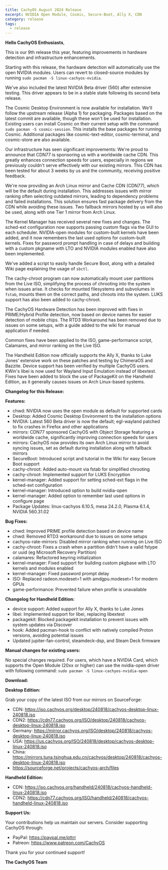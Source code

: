 ```yaml
---
title: CachyOS August 2024 Release
excerpt: NVIDIA Open Module, Cosmic, Secure-Boot, Ally X, CDN
category: release
tags:
  - release
---
```


**Hello CachyOS Enthusiasts**,

This is our 9th release this year, featuring improvements in hardware detection and infrastructure enhancements.

Starting with this release, the hardware detection will automatically use the open NVIDIA modules. Users can revert to closed-source modules by running `sudo pacman -S linux-cachyos-nvidia`.

We've also included the latest NVIDIA Beta driver (560) after extensive testing. This driver appears to be in a stable state following its second beta release.

The Cosmic Desktop Environment is now available for installation. We'll follow the upstream release (Alpha 1) for packaging. Packages based on the latest commit are available, though these won't be used for installation. Existing users can install Cosmic on their current setup with the command: `sudo pacman -S cosmic-session`. This installs the base packages for running Cosmic. Additional packages like cosmic-text-editor, cosmic-terminal, and cosmic-store are also available.

Our infrastructure has seen significant improvements:
We're proud to announce that CDN77 is sponsoring us with a worldwide cache CDN. This greatly enhances connection speeds for users, especially in regions we previously couldn't serve effectively with our existing mirrors. This CDN has been tested for about 3 weeks by us and the community, receiving positive feedback.

We're now providing an Arch Linux mirror and Cache CDN (CDN77), which will be the default during installation. This addresses issues with mirror ranking often selecting outdated mirrors, leading to dependency problems and failed installations. This solution ensures fast package delivery from the CDN while avoiding these issues.
Two fallback mirrors hosted by us will also be used, along with one Tier 1 mirror from Arch Linux.

The Kernel Manager has received several new fixes and changes. The sched-ext configuration now supports passing custom flags via the GUI to each scheduler. NVIDIA-open modules for custom-built kernels have been added, and it now remembers the last used options for custom-built kernels. Fixes for password prompt handling in case of delays and building with a custom pkgname with LTO and NVIDIA modules enabled have also been implemented.

We've added a script to easily handle Secure Boot, along with a detailed Wiki page explaining the usage of `sbctl`.

The cachy-chroot program can now automatically mount user partitions from the Live ISO, simplifying the process of chrooting into the system when issues arise. It checks for mounted filesystems and subvolumes in `fstab`, mounts them on the correct paths, and chroots into the system. LUKS support has also been added to cachy-chroot.

The CachyOS Hardware Detection has been improved with fixes in PRIME/Hybrid Profile detection, now based on device names for easier detection of mobile chips. The RTD3 Workaround has been removed due to issues on some setups, with a guide added to the wiki for manual application if needed.

Common fixes have been applied to the ISO, game-performance script, Calamares, and mirror ranking on the Live ISO.

The Handheld Edition now officially supports the Ally X, thanks to Luke Jones' extensive work on these patches and testing by ChimeraOS and Bazzite. Device support has been verified by multiple CachyOS users.
KWin's libei is now used for Wayland Input Emulation instead of libextest. Fixes have been added to block the use of PackageKit on the Handheld Edition, as it generally causes issues on Arch Linux-based systems.

**Changelog for this Release:**

**Features:**
- chwd: NVIDIA now uses the open module as default for supported cards
- Desktop: Added Cosmic Desktop Environment to the installation options
- NVIDIA: Latest 560 Beta driver is now the default; egl-wayland patched to fix crashes in Firefox and other applications
- mirrors: CDN77 sponsored CachyOS with Object Storage featuring a worldwide cache, significantly improving connection speeds for users
- mirrors: CachyOS now provides its own Arch Linux mirror to avoid syncing issues, set as default during installation along with fallback mirrors
- SecureBoot: Introduced script and tutorial in the Wiki for easy Secure Boot support
- cachy-chroot: Added auto-mount via fstab for simplified chrooting
- cachy-chroot: Implemented support for LUKS Encryption
- kernel-manager: Added support for setting sched-ext flags in the sched-ext configuration
- kernel-manager: Introduced option to build nvidia-open
- kernel-manager: Added option to remember last used options in configure page
- Package Updates: linux-cachyos 6.10.5, mesa 24.2.0, Plasma 6.1.4, NVIDIA 560.31.02

**Bug Fixes:**
- chwd: Improved PRIME profile detection based on device name
- chwd: Removed RTD3 workaround due to issues on some setups
- cachyos-rate-mirrors: Disabled mirror ranking when running on Live ISO
- cachy-chroot: Fixes a crash when a partition didn't have a valid fstype or uuid (eg Microsoft Recovery Partition)
- calamares: Refactored keyring initialization
- kernel-manager: Fixed support for building custom pkgbase with LTO kernels and modules enabled
- kernel-manager: Fixed password prompt delay
- ISO: Replaced radeon.modeset=1 with amdgpu.modeset=1 for modern GPUs
- game-performance: Prevented failure when profile is unavailable

**Changelog for Handheld Edition:**
- device support: Added support for Ally X, thanks to Luke Jones
- libei: Implemented support for libei, replacing libextest
- packagekit: Blocked packagekit installation to prevent issues with system updates via Discover
- hook: Added pacman-hook to conflict with natively compiled Proton versions, avoiding potential issues
- Updated jupiter-fan-control, steamdeck-dsp, and Steam Deck firmware

**Manual changes for existing users:**

No special changes required.
For users, which have a NVIDIA Card, which supports the Open Module (20xx or higher) can use the nvidia-open driver with following command:
`sudo pacman -S linux-cachyos-nvidia-open`

**Download:**

**Desktop Edition:**

Grab your copy of the latest ISO from our mirrors on SourceForge:

* CDN: https://iso.cachyos.org/desktop/240818/cachyos-desktop-linux-240818.iso
* CDN2: https://cdn77.cachyos.org/ISO/desktop/240818/cachyos-desktop-linux-240818.iso
* Germany: https://mirror.cachyos.org/ISO/desktop/240818/cachyos-desktop-linux-240818.iso
* USA: https://us.cachyos.org/ISO/240818/desktop/cachyos-desktop-linux-240818.iso
* China: https://mirrors.tuna.tsinghua.edu.cn/cachyos/desktop/240818/cachyos-desktop-linux-240818.iso
* https://sourceforge.net/projects/cachyos-arch/files

**Handheld Edition:**

* CDN: https://iso.cachyos.org/handheld/240818/cachyos-handheld-linux-240818.iso
* CDN2: https://cdn77.cachyos.org/ISO/handheld/240818/cachyos-handheld-linux-240818.iso

**Support Us:**

Your contributions help us maintain our servers. Consider supporting CachyOS through:

* PayPal: https://paypal.me/pttrr
* Patreon: https://www.patreon.com/CachyOS

Thank you for your continued support!

**The CachyOS Team**
